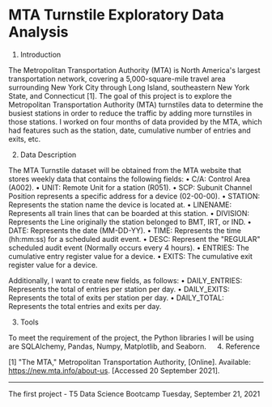# MTA Turnstile Exploratory Data Analysis

1.	Introduction

The Metropolitan Transportation Authority (MTA) is North America's largest transportation network, covering a 5,000-square-mile travel area surrounding New York City through Long Island, southeastern New York State, and Connecticut [1]. The goal of this project is to explore the Metropolitan Transportation Authority (MTA) turnstiles data to determine the busiest stations in order to reduce the traffic by adding more turnstiles in those stations. I worked on four months of data provided by the MTA, which had features such as the station, date, cumulative number of entries and exits, etc.

2.	Data Description

The MTA Turnstile dataset will be obtained from the MTA website that stores weekly data that contains the following fields:
•	C/A: Control Area (A002).
•	UNIT: Remote Unit for a station (R051).
•	SCP: Subunit Channel Position represents a specific address for a device (02-00-00).
•	STATION: Represents the station name the device is located at.
•	LINENAME: Represents all train lines that can be boarded at this station.
•	DIVISION: Represents the Line originally the station belonged to BMT, IRT, or IND.
•	DATE: Represents the date (MM-DD-YY).
•	TIME: Represents the time (hh:mm:ss) for a scheduled audit event.
•	DESC: Represent the "REGULAR" scheduled audit event (Normally occurs every 4 hours).
•	ENTRIES: The cumulative entry register value for a device.
•	EXITS: The cumulative exit register value for a device.


Additionally, I want to create new fields, as follows:
•	DAILY_ENTRIES: Represents the total of entries per station per day.
•	DAILY_EXITS: Represents the total of exits per station per day.
•	DAILY_TOTAL: Represents the total entries and exits per day.

3.	Tools

To meet the requirement of the project, the Python libraries I will be using are SQLAlchemy, Pandas, Numpy, Matplotlib, and Seaborn. 
 
4.	Reference

[1] 	"The MTA," Metropolitan Transportation Authority, [Online]. Available: https://new.mta.info/about-us. [Accessed 20 September 2021].



*********************************************
The first project - T5 Data Science Bootcamp
Tuesday, September 21, 2021
